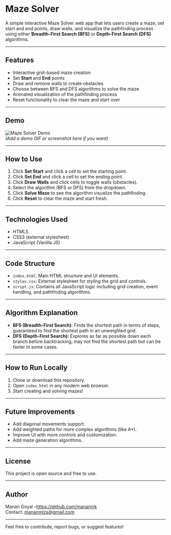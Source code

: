 # Maze Solver

A simple interactive Maze Solver web app that lets users create a maze, set start and end points, draw walls, and visualize the pathfinding process using either **Breadth-First Search (BFS)** or **Depth-First Search (DFS)** algorithms.

---

## Features

- Interactive grid-based maze creation
- Set **Start** and **End** points
- Draw and remove walls to create obstacles
- Choose between BFS and DFS algorithms to solve the maze
- Animated visualization of the pathfinding process
- Reset functionality to clear the maze and start over

---

## Demo

![Maze Solver Demo](demo.gif)  
*(Add a demo GIF or screenshot here if you want)*

---

## How to Use

1. Click **Set Start** and click a cell to set the starting point.
2. Click **Set End** and click a cell to set the ending point.
3. Click **Draw Walls** and click cells to toggle walls (obstacles).
4. Select the algorithm (BFS or DFS) from the dropdown.
5. Click **Solve Maze** to see the algorithm visualize the pathfinding.
6. Click **Reset** to clear the maze and start fresh.

---

## Technologies Used

- HTML5
- CSS3 (external stylesheet)
- JavaScript (Vanilla JS)

---

## Code Structure

- `index.html`: Main HTML structure and UI elements.
- `styles.css`: External stylesheet for styling the grid and controls.
- `script.js`: Contains all JavaScript logic including grid creation, event handling, and pathfinding algorithms.

---

## Algorithm Explanation

- **BFS (Breadth-First Search):** Finds the shortest path in terms of steps, guaranteed to find the shortest path in an unweighted grid.
- **DFS (Depth-First Search):** Explores as far as possible down each branch before backtracking; may not find the shortest path but can be faster in some cases.

---

## How to Run Locally

1. Clone or download this repository.
2. Open `index.html` in any modern web browser.
3. Start creating and solving mazes!

---

## Future Improvements

- Add diagonal movements support.
- Add weighted paths for more complex algorithms (like A*).
- Improve UI with more controls and customization.
- Add maze generation algorithms.

---

## License

This project is open source and free to use.

---

## Author

Manan Goyal –https://github.com/mananrrk  
Contact: mananmlzs@gmail.com

---

Feel free to contribute, report bugs, or suggest features!
